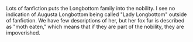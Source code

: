 Lots of fanfiction puts the Longbottom family into the nobility. I see no
indication of Augusta Longbottom being called "Lady Longbottom" outside of
fanfiction. We have few descriptions of her, but her fox fur is described as
"moth eaten," which means that if they are part of the nobility, they are
impoverished.

[^200706-2]: [Harry Potter fandom wiki](https://harrypotter.fandom.com/wiki).
